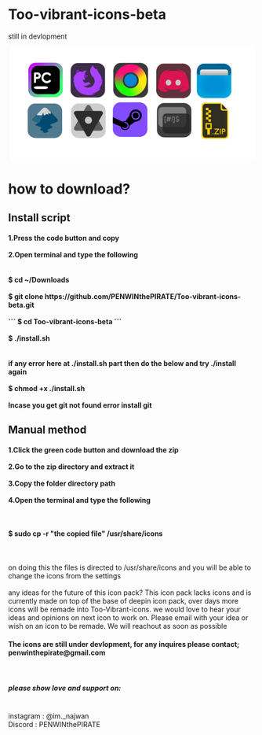 # Too-vibrant-icons-beta
still in devlopment

![Alt Text](imgs/icons.png)


<h1>how to download?</h1>
<h2>Install script</h2>
<h4>
  1.Press the code button and copy<br><br>
  2.Open terminal and type the following<br><br><br>
  $ cd ~/Downloads<br><br>
  $ git clone https://github.com/PENWINthePIRATE/Too-vibrant-icons-beta.git<br><br>
  ``` $ cd Too-vibrant-icons-beta ```<br><br>
  $ ./install.sh<br><br>
  <br>if any error here at ./install.sh part then do the below and try ./install again <br><br>
  $ chmod +x ./install.sh<br><br>
  Incase you get git not found error install git<br>
</h4>
<h2>Manual method</h2>
<h4>1.Click the green code button and download the zip<br><br>
2.Go to the zip directory and extract it<br><br>
3.Copy the folder directory path<br><br>
4.Open the terminal and type the following<br><br>
<br><br>
$ sudo cp -r "the copied file" /usr/share/icons
<br><br><br>
</h4>

on doing this the files is directed to /usr/share/icons and you will be able to change the icons from the settings
<br><br>
any ideas for the future of this icon pack? This icon pack lacks icons and is currently made on top of the base of deepin icon pack, over days more icons will be remade into Too-Vibrant-icons. we would love to hear your ideas and opinions on next icon to work on. Please email with your idea or wish on an icon to be remade. We will reachout as soon as possible
<h4>The icons are still under devlopment, for any inquires please contact; penwinthepirate@gmail.com</h4><br>


<h5>please show love and support on:</h5>
<br>
instagram : @im._najwan<br>
Discord : PENWINthePIRATE
